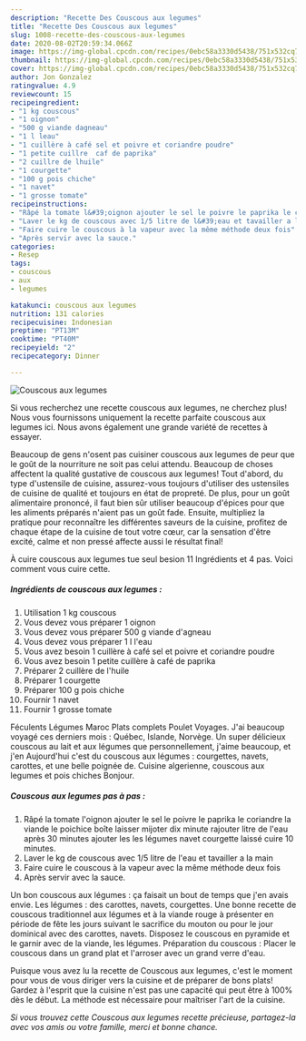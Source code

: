 ```yaml
---
description: "Recette Des Couscous aux legumes"
title: "Recette Des Couscous aux legumes"
slug: 1008-recette-des-couscous-aux-legumes
date: 2020-08-02T20:59:34.066Z
image: https://img-global.cpcdn.com/recipes/0ebc58a3330d5438/751x532cq70/couscous-aux-legumes-photo-principale-de-la-recette.jpg
thumbnail: https://img-global.cpcdn.com/recipes/0ebc58a3330d5438/751x532cq70/couscous-aux-legumes-photo-principale-de-la-recette.jpg
cover: https://img-global.cpcdn.com/recipes/0ebc58a3330d5438/751x532cq70/couscous-aux-legumes-photo-principale-de-la-recette.jpg
author: Jon Gonzalez
ratingvalue: 4.9
reviewcount: 15
recipeingredient:
- "1 kg couscous"
- "1 oignon"
- "500 g viande dagneau"
- "1 l leau"
- "1 cuillère à café sel et poivre et coriandre poudre"
- "1 petite cuillre  caf de paprika"
- "2 cuillre de lhuile"
- "1 courgette"
- "100 g pois chiche"
- "1 navet"
- "1 grosse tomate"
recipeinstructions:
- "Râpé la tomate l&#39;oignon ajouter le sel le poivre le paprika le coriandre la viande le poichice boîte laisser mijoter dix minute rajouter litre de l&#39;eau après 30 minutes ajouter les les légumes navet courgette laissé cuire 10 minutes."
- "Laver le kg de couscous avec 1/5 litre de l&#39;eau et tavailler a la main"
- "Faire cuire le couscous à la vapeur avec la même méthode deux fois"
- "Après servir avec la sauce."
categories:
- Resep
tags:
- couscous
- aux
- legumes

katakunci: couscous aux legumes 
nutrition: 131 calories
recipecuisine: Indonesian
preptime: "PT13M"
cooktime: "PT40M"
recipeyield: "2"
recipecategory: Dinner

---
```



![Couscous aux legumes](https://img-global.cpcdn.com/recipes/0ebc58a3330d5438/751x532cq70/couscous-aux-legumes-photo-principale-de-la-recette.jpg)

Si vous recherchez une recette couscous aux legumes, ne cherchez plus! Nous vous fournissons uniquement la recette parfaite couscous aux legumes ici. Nous avons également une grande variété de recettes à essayer.

Beaucoup de gens n'osent pas cuisiner couscous aux legumes de peur que le goût de la nourriture ne soit pas celui attendu. Beaucoup de choses affectent la qualité gustative de couscous aux legumes! Tout d'abord, du type d'ustensile de cuisine, assurez-vous toujours d'utiliser des ustensiles de cuisine de qualité et toujours en état de propreté. De plus, pour un goût alimentaire prononcé, il faut bien sûr utiliser beaucoup d'épices pour que les aliments préparés n'aient pas un goût fade. Ensuite, multipliez la pratique pour reconnaître les différentes saveurs de la cuisine, profitez de chaque étape de la cuisine de tout votre cœur, car la sensation d'être excité, calme et non pressé affecte aussi le résultat final!

<!--inarticleads1-->

À cuire couscous aux legumes tue seul besion 11 Ingrédients et 4 pas. Voici comment vous cuire cette.

##### Ingrédients de couscous aux legumes :

1. Utilisation 1 kg couscous
1. Vous devez vous préparer 1 oignon
1. Vous devez vous préparer 500 g viande d&#39;agneau
1. Vous devez vous préparer 1 l l&#39;eau
1. Vous avez besoin 1 cuillère à café sel et poivre et coriandre poudre
1. Vous avez besoin 1 petite cuillère à café de paprika
1. Préparer 2 cuillère de l&#39;huile
1. Préparer 1 courgette
1. Préparer 100 g pois chiche
1. Fournir 1 navet
1. Fournir 1 grosse tomate


Féculents Légumes Maroc Plats complets Poulet Voyages. J&#39;ai beaucoup voyagé ces derniers mois : Québec, Islande, Norvège. Un super délicieux couscous au lait et aux légumes que personnellement, j&#39;aime beaucoup, et j&#39;en Aujourd&#39;hui c&#39;est du couscous aux légumes : courgettes, navets, carottes, et une belle poignée de. Cuisine algerienne, couscous aux legumes et pois chiches Bonjour. 

<!--inarticleads2-->

##### Couscous aux legumes pas à pas :

1. Râpé la tomate l&#39;oignon ajouter le sel le poivre le paprika le coriandre la viande le poichice boîte laisser mijoter dix minute rajouter litre de l&#39;eau après 30 minutes ajouter les les légumes navet courgette laissé cuire 10 minutes.
1. Laver le kg de couscous avec 1/5 litre de l&#39;eau et tavailler a la main
1. Faire cuire le couscous à la vapeur avec la même méthode deux fois
1. Après servir avec la sauce.


Un bon couscous aux légumes : ça faisait un bout de temps que j&#39;en avais envie. Les légumes : des carottes, navets, courgettes. Une bonne recette de couscous traditionnel aux légumes et à la viande rouge à présenter en période de fête les jours suivant le sacrifice du mouton ou pour le jour dominical avec des carottes, navets. Disposez le couscous en pyramide et le garnir avec de la viande, les légumes. Préparation du couscous : Placer le couscous dans un grand plat et l&#39;arroser avec un grand verre d&#39;eau. 

<!--inarticleads1-->

<p>
Puisque vous avez lu la recette de Couscous aux legumes, c'est le moment pour vous de vous diriger vers la cuisine et de préparer de bons plats! Gardez à l'esprit que la cuisine n'est pas une capacité qui peut être à 100% dès le début. La méthode est nécessaire pour maîtriser l'art de la cuisine.
</p>

<p>
<i>Si vous trouvez cette Couscous aux legumes recette précieuse, partagez-la avec vos amis ou votre famille, merci et bonne chance.</i>
</p>
